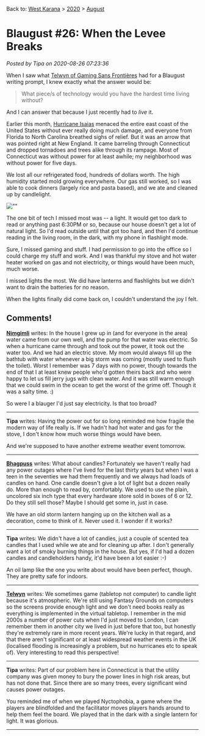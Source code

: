 Back to: [West Karana](/posts/westkarana.md) > [2020](/posts/2020/westkarana.md) > [August](./westkarana.md)
# Blaugust #26: When the Levee Breaks

*Posted by Tipa on 2020-08-26 07:23:36*


When I saw what [Telwyn of Gaming Sans Frontières](\"https://gamingsf.wordpress.com/2020/08/26/unmissable-technology-blaugust2020/\") had for a Blaugust writing prompt, I knew exactly what the answer would be:




> What piece/s of technology would you have the hardest time living without?
> 
> 



And I can answer that because I just recently had to *live* it.



Earlier this month, [Hurricane Isaias](\"https://en.wikipedia.org/wiki/Hurricane_Isaias\") menaced the entire east coast of the United States without ever really doing much damage, and everyone from Florida to North Carolina breathed sighs of relief. But it was an arrow that was pointed right at New England. It came barreling through Connecticut and dropped tornadoes and trees alike through its rampage. Most of Connecticut was without power for at least awhile; my neighborhood was without power for five days.



We lost all our refrigerated food, hundreds of dollars worth. The high humidity started mold growing everywhere. Our gas still worked, so I was able to cook dinners (largely rice and pasta based), and we ate and cleaned up by candlelight.



![\"\"](\"https://chasingdings.com/wp-content/uploads/2020/08/top-10-light-bulb-clipart-free-clip-art-images-image-1-1024x498.jpg\")

The one bit of tech I missed most was -- a light. It would get too dark to read or anything past 6:30PM or so, because our house doesn't get a lot of natural light. So I'd read outside until that got too hard, and then I'd continue reading in the living room, in the dark, with my phone in flashlight mode.



Sure, I missed gaming and stuff. I had permission to go into the office so I could charge my stuff and work. And I was thankful my stove and hot water heater worked on gas and not electricity, or things would have been much, much worse.



I missed lights the most. We did have lanterns and flashlights but we didn't want to drain the batteries for no reason.



When the lights finally did come back on, I couldn't understand the joy I felt.





## Comments!

**[Nimgimli](https://dragonchasers.com)** writes: In the house I grew up in (and for everyone in the area) water came from our own well, and the pump for that water was electric. So when a hurricane came through and took out the power, it took out the water too. And we had an electric stove. My mom would always fill up the bathtub with water whenever a big storm was coming (mostly used to flush the toilet). Worst I remember was 7 days with no power, though towards the end of that I at least knew people who'd gotten theirs back and who were happy to let us fill jerry jugs with clean water. And it was still warm enough that we could swim in the ocean to get the worst of the grime off. Though it was a salty time. :)

So were I a blauger I'd just say electricity. Is that too broad?

---

**Tipa** writes: Having the power out for so long reminded me how fragile the modern way of life really is. If we hadn't had hot water and gas for the stove, I don't know how much worse things would have been.

And we're supposed to have another extreme weather event tomorrow.

---

**[Bhagpuss](http://bhagpuss.blogspot.com)** writes: What about candles? Fortunately we haven't really had any power outages where I've lived for the last thirty years but when I was a teen in the seventies we had them frequently and we always had loads of candles on hand. One candle doesn't give a lot of light but a dozen really do. More than enough to read by, comfortably. We used to use the plain, uncolored six inch type that every hardware store sold in boxes of 6 or 12. Do they still sell those? Maybe I should get some in, just in case. 

We have an old storm lantern hanging up on the kitchen wall as a decoration, come to think of it. Never used it. I wonder if it works?

---

**Tipa** writes: We didn't have a lot of candles, just a couple of scented tea candles that I used while we ate and for cleaning up after. I don't generally want a lot of smoky burning things in the house. But yes, if I'd had a dozen candles and candleholders handy, it'd have been a lot easier :-)

An oil lamp like the one you write about would have been perfect, though. They are pretty safe for indoors.

---

**[Telwyn](https://gamingsf.wordpress.com)** writes: We sometimes game (tabletop not computer) to candle light because it's atmospheric. We're still using Fantasy Grounds on computers so the screens provide enough light and we don't need books really as everything is implemented in the virtual tabletop. I remember in the mid 2000s a number of power cuts when I'd just moved to London, I can remember them in another city we lived in just before that too, but honestly they're extremely rare in more recent years. We're lucky in that regard, and that there aren't significant or at least widespread weather events in the UK (localised flooding is increasingly a problem, but no hurricanes etc to speak of). Very interesting to read this perspective!

---

**Tipa** writes: Part of our problem here in Connecticut is that the utility company was given money to bury the power lines in high risk areas, but has not done that. Since there are so many trees, every significant wind causes power outages.

You reminded me of when we played Nyctophobia, a game where the players are blindfolded and the facilitator moves players hands around to help them feel the board. We played that in the dark with a single lantern for light. It was glorious.

---

